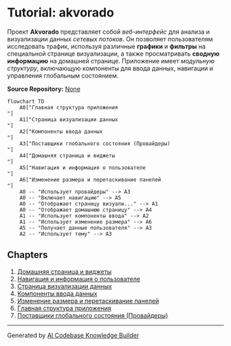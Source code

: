 # Tutorial: akvorado

Проект **Akvorado** представляет собой *веб-интерфейс* для анализа и визуализации данных *сетевых потоков*. Он позволяет пользователям исследовать трафик, используя различные **графики** и **фильтры** на специальной странице визуализации, а также просматривать **сводную информацию** на домашней странице. Приложение имеет *модульную структуру*, включающую компоненты для ввода данных, навигации и управления глобальным состоянием.


**Source Repository:** [None](None)

```mermaid
flowchart TD
    A0["Главная структура приложения
"]
    A1["Страница визуализации данных
"]
    A2["Компоненты ввода данных
"]
    A3["Поставщики глобального состояния (Провайдеры)
"]
    A4["Домашняя страница и виджеты
"]
    A5["Навигация и информация о пользователе
"]
    A6["Изменение размера и перетаскивание панелей
"]
    A0 -- "Использует провайдеры" --> A3
    A0 -- "Включает навигацию" --> A5
    A0 -- "Отображает страницу визуали..." --> A1
    A0 -- "Отображает домашнюю страницу" --> A4
    A1 -- "Использует компоненты ввода" --> A2
    A1 -- "Использует изменение размера" --> A6
    A5 -- "Получает данные пользователя" --> A3
    A2 -- "Использует тему" --> A3
```

## Chapters

1. [Домашняя страница и виджеты
](01_домашняя_страница_и_виджеты_.md)
2. [Навигация и информация о пользователе
](02_навигация_и_информация_о_пользователе_.md)
3. [Страница визуализации данных
](03_страница_визуализации_данных_.md)
4. [Компоненты ввода данных
](04_компоненты_ввода_данных_.md)
5. [Изменение размера и перетаскивание панелей
](05_изменение_размера_и_перетаскивание_панелей_.md)
6. [Главная структура приложения
](06_главная_структура_приложения_.md)
7. [Поставщики глобального состояния (Провайдеры)
](07_поставщики_глобального_состояния__провайдеры__.md)


---

Generated by [AI Codebase Knowledge Builder](https://github.com/The-Pocket/Tutorial-Codebase-Knowledge)